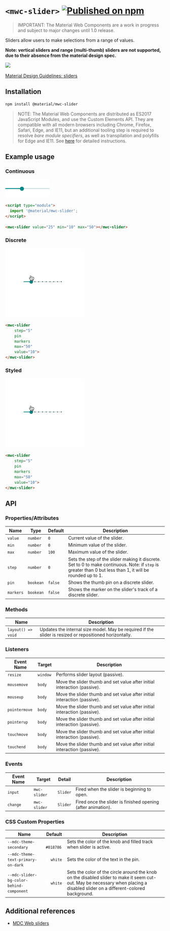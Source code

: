 # `<mwc-slider>` [![Published on npm](https://img.shields.io/npm/v/@material/mwc-slider.svg)](https://www.npmjs.com/package/@material/mwc-slider)

> IMPORTANT: The Material Web Components are a work in progress and subject to
> major changes until 1.0 release.

Sliders allow users to make selections from a range of values.

**Note: vertical sliders and range (multi-thumb) sliders are not supported, due to their absence from the material design spec.**

<img src="images/standard.png" width="397px">

[Material Design Guidelines: sliders](https://material.io/design/components/sliders.html)

## Installation

```sh
npm install @material/mwc-slider
```

> NOTE: The Material Web Components are distributed as ES2017 JavaScript
> Modules, and use the Custom Elements API. They are compatible with all modern
> browsers including Chrome, Firefox, Safari, Edge, and IE11, but an additional
> tooling step is required to resolve *bare module specifiers*, as well as
> transpilation and polyfills for Edge and IE11. See
> [here](https://github.com/material-components/material-components-web-components#quick-start)
> for detailed instructions.

## Example usage

### Continuous

<img src="images/basic.png" width="140px">

```html
<script type="module">
  import '@material/mwc-slider';
</script>

<mwc-slider value="25" min="10" max="50"></mwc-slider>
```

### Discrete

<img src="images/discrete.gif" width="250px">

```html
<mwc-slider
    step="5"
    pin
    markers
    max="50"
    value="10">
</mwc-slider>
```

### Styled

<img src="images/discrete.gif" width="250px">

```html
<mwc-slider
    step="5"
    pin
    markers
    max="50"
    value="10">
</mwc-slider>
```

## API


### Properties/Attributes

| Name      | Type      | Default | Description
| --------- | --------- |-------- | -----------
| `value`   | `number`  | `0`     | Current value of the slider.
| `min`     | `number`  | `0`     | Minimum value of the slider.
| `max`     | `number`  | `100`   | Maximum value of the slider.
| `step`    | `number`  | `0`     | Sets the step of the slider making it discrete. Set to 0 to make continuous. Note: if `step` is greater than 0 but less than 1, it will be rounded up to 1.
| `pin`     | `bookean` | `false` | Shows the thumb pin on a discrete slider.
| `markers` | `bookean` | `false` | Shows the marker on the slider's track of a discrete slider.

### Methods

| Name     | Description
| -------- | -------------
| `layout() => void` | Updates the internal size model. May be required if the slider is resized or repositioned horizontally.

### Listeners
| Event Name    | Target   | Description
| ------------- | -------- | -----------
| `resize`      | `window` | Performs slider layout (passive).
| `mousemove`   | `body`   | Move the slider thumb and set value after initial interaction (passive).
| `mouseup`     | `body`   | Move the slider thumb and set value after initial interaction (passive).
| `pointermove` | `body`   | Move the slider thumb and set value after initial interaction (passive).
| `pointerup`   | `body`   | Move the slider thumb and set value after initial interaction (passive).
| `touchmove`   | `body`   | Move the slider thumb and set value after initial interaction (passive).
| `touchend`    | `body`   | Move the slider thumb and set value after initial interaction (passive).

### Events

| Event Name | Target       | Detail             | Description
| ---------- | ------------ | ------------------ | -----------
| `input`    | `mwc-slider` | `Slider`           | Fired when the slider is beginning to open.
| `change`   | `mwc-slider` | `Slider`           | Fired once the slider is finished opening (after animation).

### CSS Custom Properties

| Name                                     | Default | Description
| ---------------------------------------- | ------- |------------
| `--mdc-theme-secondary`                  | ![](images/color_fff.png) `#018786` | Sets the color of the knob and filled track when slider is active.
| `--mdc-theme-text-primary-on-dark`       | ![](images/color_fff.png) `white`   | Sets the color of the text in the pin.
| `--mdc-slider-bg-color-behind-component` | ![](images/color_fff.png) `white`   | Sets the color of the circle around the knob on the disabled slider to make it seem cut-out. May be necessary when placing a disabled slider on a different-colored background.

## Additional references

- [MDC Web sliders](https://material-components.github.io/material-components-web-catalog/#/component/slider)
